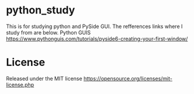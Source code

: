 # python_study
This is for studying python and PySide GUI.
The refferences links where I study from are below.
Python GUIS
https://www.pythonguis.com/tutorials/pyside6-creating-your-first-window/

# License
Released under the MIT license
https://opensource.org/licenses/mit-license.php

